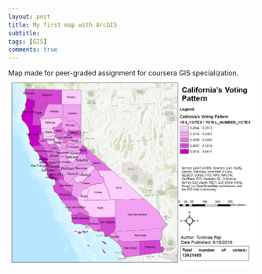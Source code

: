 ```yaml
---
layout: post
title: My first map with ArcGIS
subtitle: 
tags: [GIS]
comments: true
---
```


Map made for peer-graded assignment for coursera GIS specialization.
![California](/img/map2.jpg)  

